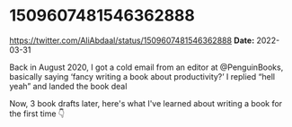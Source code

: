 # 1509607481546362888
https://twitter.com/AliAbdaal/status/1509607481546362888
**Date:** 2022-03-31

Back in August 2020, I got a cold email from an editor at @PenguinBooks, basically saying ‘fancy writing a book about productivity?’ I replied “hell yeah” and landed the book deal

Now, 3 book drafts later, here's what I've learned about writing a book for the first time 👇
